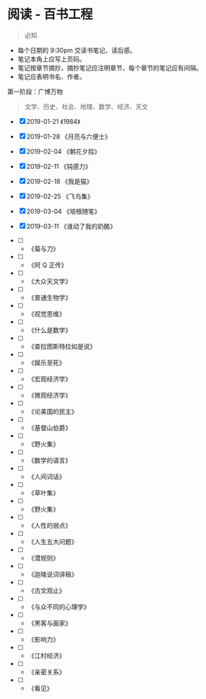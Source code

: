 # 阅读 - 百书工程

> 必知

- 每个日期的 9:30pm 交读书笔记、读后感。
- 笔记本角上应写上页码。
- 笔记按章节摘抄，摘抄笔记应注明章节，每个章节的笔记应有间隔。
- 笔记应表明书名、作者。

第一阶段：广博万物

> 文学、历史、社会、地理、数学、经济、天文

- [x] 2019-01-21 《1984》

- [x] 2019-01-28 《月亮与六便士》

- [x] 2019-02-04 《朝花夕拾》

- [x] 2019-02-11 《钝感力》

- [x] 2019-02-18 《我是猫》

- [x] 2019-02-25 《飞鸟集》

- [x] 2019-03-04 《培根随笔》

- [x] 2019-03-11 《谁动了我的奶酪》

- [ ] - 《菊与刀》

- [ ] - 《阿 Q 正传》

- [ ] - 《大众天文学》

- [ ] - 《普通生物学》

- [ ] - 《视觉思维》

- [ ] - 《什么是数学》

- [ ] - 《查拉图斯特拉如是说》

- [ ] - 《娱乐至死》

- [ ] - 《宏观经济学》

- [ ] - 《微观经济学》

- [ ] - 《论美国的民主》

- [ ] - 《基督山伯爵》

- [ ] - 《野火集》

- [ ] - 《数学的语言》

- [ ] - 《人间词话》

- [ ] - 《草叶集》

- [ ] - 《野火集》

- [ ] - 《人性的弱点》

- [ ] - 《人生五大问题》

- [ ] - 《潜规则》

- [ ] - 《迦陵说词讲稿》

- [ ] - 《古文观止》

- [ ] - 《与众不同的心理学》

- [ ] - 《黑客与画家》

- [ ] - 《影响力》

- [ ] - 《江村经济》

- [ ] - 《亲密关系》

- [ ] - 《看见》
